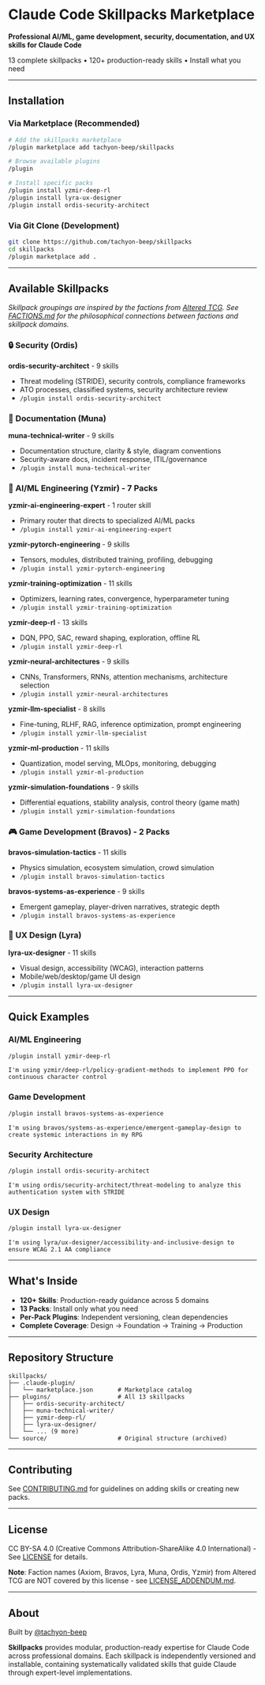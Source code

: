# Claude Code Skillpacks Marketplace

**Professional AI/ML, game development, security, documentation, and UX skills for Claude Code**

13 complete skillpacks • 120+ production-ready skills • Install what you need

---

## Installation

### Via Marketplace (Recommended)

```bash
# Add the skillpacks marketplace
/plugin marketplace add tachyon-beep/skillpacks

# Browse available plugins
/plugin

# Install specific packs
/plugin install yzmir-deep-rl
/plugin install lyra-ux-designer
/plugin install ordis-security-architect
```

### Via Git Clone (Development)

```bash
git clone https://github.com/tachyon-beep/skillpacks
cd skillpacks
/plugin marketplace add .
```

---

## Available Skillpacks

*Skillpack groupings are inspired by the factions from [Altered TCG](https://www.altered.gg). See [FACTIONS.md](FACTIONS.md) for the philosophical connections between factions and skillpack domains.*

### 🔒 Security (Ordis)

**ordis-security-architect** - 9 skills

- Threat modeling (STRIDE), security controls, compliance frameworks
- ATO processes, classified systems, security architecture review
- `/plugin install ordis-security-architect`

### 📝 Documentation (Muna)

**muna-technical-writer** - 9 skills

- Documentation structure, clarity & style, diagram conventions
- Security-aware docs, incident response, ITIL/governance
- `/plugin install muna-technical-writer`

### 🤖 AI/ML Engineering (Yzmir) - 7 Packs

**yzmir-ai-engineering-expert** - 1 router skill

- Primary router that directs to specialized AI/ML packs
- `/plugin install yzmir-ai-engineering-expert`

**yzmir-pytorch-engineering** - 9 skills

- Tensors, modules, distributed training, profiling, debugging
- `/plugin install yzmir-pytorch-engineering`

**yzmir-training-optimization** - 11 skills

- Optimizers, learning rates, convergence, hyperparameter tuning
- `/plugin install yzmir-training-optimization`

**yzmir-deep-rl** - 13 skills

- DQN, PPO, SAC, reward shaping, exploration, offline RL
- `/plugin install yzmir-deep-rl`

**yzmir-neural-architectures** - 9 skills

- CNNs, Transformers, RNNs, attention mechanisms, architecture selection
- `/plugin install yzmir-neural-architectures`

**yzmir-llm-specialist** - 8 skills

- Fine-tuning, RLHF, RAG, inference optimization, prompt engineering
- `/plugin install yzmir-llm-specialist`

**yzmir-ml-production** - 11 skills

- Quantization, model serving, MLOps, monitoring, debugging
- `/plugin install yzmir-ml-production`

**yzmir-simulation-foundations** - 9 skills

- Differential equations, stability analysis, control theory (game math)
- `/plugin install yzmir-simulation-foundations`

### 🎮 Game Development (Bravos) - 2 Packs

**bravos-simulation-tactics** - 11 skills

- Physics simulation, ecosystem simulation, crowd simulation
- `/plugin install bravos-simulation-tactics`

**bravos-systems-as-experience** - 9 skills

- Emergent gameplay, player-driven narratives, strategic depth
- `/plugin install bravos-systems-as-experience`

### 🎨 UX Design (Lyra)

**lyra-ux-designer** - 11 skills

- Visual design, accessibility (WCAG), interaction patterns
- Mobile/web/desktop/game UI design
- `/plugin install lyra-ux-designer`

---

## Quick Examples

### AI/ML Engineering

```bash
/plugin install yzmir-deep-rl
```

```
I'm using yzmir/deep-rl/policy-gradient-methods to implement PPO for continuous character control
```

### Game Development

```bash
/plugin install bravos-systems-as-experience
```

```
I'm using bravos/systems-as-experience/emergent-gameplay-design to create systemic interactions in my RPG
```

### Security Architecture

```bash
/plugin install ordis-security-architect
```

```
I'm using ordis/security-architect/threat-modeling to analyze this authentication system with STRIDE
```

### UX Design

```bash
/plugin install lyra-ux-designer
```

```
I'm using lyra/ux-designer/accessibility-and-inclusive-design to ensure WCAG 2.1 AA compliance
```

---

## What's Inside

- **120+ Skills**: Production-ready guidance across 5 domains
- **13 Packs**: Install only what you need
- **Per-Pack Plugins**: Independent versioning, clean dependencies
- **Complete Coverage**: Design → Foundation → Training → Production

---

## Repository Structure

```
skillpacks/
├── .claude-plugin/
│   └── marketplace.json       # Marketplace catalog
├── plugins/                   # All 13 skillpacks
│   ├── ordis-security-architect/
│   ├── muna-technical-writer/
│   ├── yzmir-deep-rl/
│   ├── lyra-ux-designer/
│   └── ... (9 more)
└── source/                    # Original structure (archived)
```

---

## Contributing

See [CONTRIBUTING.md](source/CONTRIBUTING.md) for guidelines on adding skills or creating new packs.

---

## License

CC BY-SA 4.0 (Creative Commons Attribution-ShareAlike 4.0 International) - See [LICENSE](LICENSE) for details.

**Note**: Faction names (Axiom, Bravos, Lyra, Muna, Ordis, Yzmir) from Altered TCG are NOT covered by this license - see [LICENSE_ADDENDUM.md](LICENSE_ADDENDUM.md).

---

## About

Built by [@tachyon-beep](https://github.com/tachyon-beep)

**Skillpacks** provides modular, production-ready expertise for Claude Code across professional domains. Each skillpack is independently versioned and installable, containing systematically validated skills that guide Claude through expert-level implementations.
